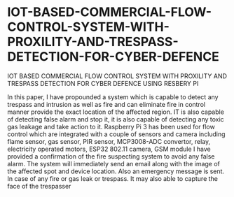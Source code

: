 # IOT-BASED-COMMERCIAL-FLOW-CONTROL-SYSTEM-WITH-PROXILITY-AND-TRESPASS-DETECTION-FOR-CYBER-DEFENCE
IOT BASED COMMERCIAL FLOW CONTROL SYSTEM WITH PROXILITY AND TRESPASS DETECTION FOR CYBER DEFENCE USING RESBERY PI


In this paper, I have propounded a system which is capable to detect
any trespass and intrusion as well as fire and can eliminate fire in
control manner provide the exact location of the affected region. IT is
also capable of detecting false alarm and stop it, it is also capable of
detecting any toxic gas leakage and take action to it.
Raspberry Pi 3 has been used for flow control which are integrated
with a couple of sensors and camera including flame sensor, gas
sensor, PIR sensor, MCP3008-ADC convertor, relay, electricity
operated motors, ESP32 802.11 camera, GSM module I have
provided a confirmation of the fire suspecting system to avoid any
false alarm. The system will immediately send an email along with
the image of the affected spot and device location. Also an emergency
message is sent. In case of any fire or gas leak or trespass. It may also
able to capture the face of the trespasser
